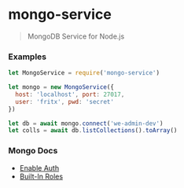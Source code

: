 # mongo-service

> MongoDB Service for Node.js

### Examples

```js
let MongoService = require('mongo-service')

let mongo = new MongoService({
  host: 'localhost', port: 27017,
  user: 'fritx', pwd: 'secret'
})

let db = await mongo.connect('we-admin-dev')
let colls = await db.listCollections().toArray()
```

### Mongo Docs

- [Enable Auth](https://docs.mongodb.com/manual/tutorial/enable-authentication/)
- [Built-In Roles](https://docs.mongodb.com/manual/core/security-built-in-roles/)
